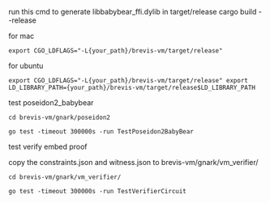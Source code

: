 
run this cmd to generate libbabybear_ffi.dylib in target/release
cargo build --release

for mac

```export CGO_LDFLAGS="-L{your_path}/brevis-vm/target/release"```

for ubuntu 

```export CGO_LDFLAGS="-L{your_path}/brevis-vm/target/release" export LD_LIBRARY_PATH={your_path}/brevis-vm/target/release$LD_LIBRARY_PATH```


test poseidon2_babybear

```
cd brevis-vm/gnark/poseidon2

go test -timeout 300000s -run TestPoseidon2BabyBear
```

test verify embed proof

copy the constraints.json and witness.json to brevis-vm/gnark/vm_verifier/
```
cd brevis-vm/gnark/vm_verifier/

go test -timeout 300000s -run TestVerifierCircuit
```
